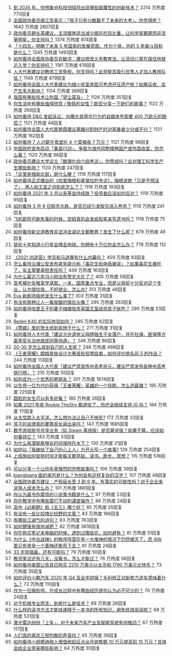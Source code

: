 1. [到 2035 年，你想象中科技领域将出现哪些颠覆性的创新技术？](https://www.zhihu.com/question/447202817) 2214 万热度 770回复
1. [全国政协委员唐江澎表示：「孩子只有分数赢不了未来的大考」，你觉得呢？](https://www.zhihu.com/question/448045582) 1642 万热度 2607回复
1. [政协委员磨长英建议，主流媒体适当减少娱乐栏目比重，让科学家霸屏而非流量明星，你支持吗？](https://www.zhihu.com/question/448362942) 1374 万热度 974回复
1. [「十四五」明确了未来 5 年国家的发展蓝图，作为个体，你的 5 年奋斗目标是什么？](https://www.zhihu.com/question/447189057) 1245 万热度 1493回复
1. [如何看待全国政协委员俞敏洪：建议修改义务教育法，让流动儿童在居住地就近入学？你支持吗？](https://www.zhihu.com/question/447701877) 1181 万热度 619回复
1. [人大代表建议对教师工资免税，你支持吗？此举能否吸引优秀人才加入教师队伍？](https://www.zhihu.com/question/448361377) 1149 万热度 879回复
1. [如何看待全国人大代表建议为缩小贫富差距可考虑开征遗产税？如果征收，会产生多大影响？](https://www.zhihu.com/question/448298128) 1134 万热度 269回复
1. [我国有哪些技术让别国「望尘莫及」？](https://www.zhihu.com/question/357254941) 1126 万热度 351回复
1. [你生活中有哪些值得欣赏 / 敬佩的女性？能否分享一下她们的故事？](https://www.zhihu.com/question/447555404) 1122 万热度 268回复
1. [如何看待 D&G 发起诉讼，向曝光其辱华行为的自媒体号索要 400 万欧元的赔偿？](https://www.zhihu.com/question/447757624) 1121 万热度 44回复
1. [如何看待全国人大代表黎霞建议离婚分割财产时对家暴者少分或不分？](https://www.zhihu.com/question/448382475) 1121 万热度 162回复
1. [如何看待 7 人讨薪在食堂吃 4 个菜被收 7 万元？](https://www.zhihu.com/question/448198157) 1121 万热度 96回复
1. [中国政府宣布启动「春苗行动」，争取为海外同胞接种国产或外国疫苗，你怎么看？](https://www.zhihu.com/question/448217663) 1120 万热度 96回复
1. [政协委员建议大学设立「数理化四六级考试」，你赞成吗？会对理工科学生产生哪些影响？](https://www.zhihu.com/question/447929678) 1120 万热度 247回复
1. [「这里是缅甸北部」是什么梗？](https://www.zhihu.com/question/444776635) 1119 万热度 117回复
1. [如何看待正式播出的《哈里梅根和奥普拉的专访》，梅根说她「只是不想活了」, 两人和王室之间到底怎么了？](https://www.zhihu.com/question/448244987) 1119 万热度 193回复
1. [如何看待 2021 年 3 月以来基金持续跌？投资者应该如何应对？](https://www.zhihu.com/question/448362988) 1119 万热度 95回复
1. [如何看待 3 月 9 日股市大跌，是否已经引发股灾进入熊市？](https://www.zhihu.com/question/448363536) 1119 万热度 241回复
1. [飞机即将可能失事的时候，空姐真的会发纸和笔来写遗书吗？](https://www.zhihu.com/question/20485389) 1118 万热度 75回复
1. [如何看待新文道教育非法冲击湖北文都教育？发生了什么呢？](https://www.zhihu.com/question/448080502) 879 万热度 49回复
1. [提前十年知道小行星会撞击地球，你拥有十万亿你会怎么办？](https://www.zhihu.com/question/448085570) 778 万热度 112回复
1. [《2021 创造营》学员和马退赛有什么内幕吗？](https://www.zhihu.com/question/448275076) 459 万热度 83回复
1. [怎么看待沿滩公安发布紧急提示称「毒花生和电瓶被盗」？如果毒花生被吃了，车主需要承担责任吗？](https://www.zhihu.com/question/448272097) 439 万热度 163回复
1. [为什么最近几年冯小刚没有贺岁大片了？](https://www.zhihu.com/question/447086893) 405 万热度 58回复
1. [高考被针灸推拿学录取，一本，国家重点专业，但是父母却十分反对这个专业，认为很垃圾，不好就业，怎么办?](https://www.zhihu.com/question/416275878) 313 万热度 46回复
1. [Eva 新剧场版终发生什么事了?](https://www.zhihu.com/question/448325689) 303 万热度 31回复
1. [有没有那种让人一看就酸的情侣头像？](https://www.zhihu.com/question/432753689) 295 万热度 263回复
1. [如何看待哈里王子的妻子梅根指责英国王室歧视其子肤色？](https://www.zhihu.com/question/448371194) 290 万热度 23回复
1. [Redmi K40 的实际体验如何？](https://www.zhihu.com/question/447692129) 285 万热度 62回复
1. [《赘婿》里的贺太师到底想干什么？](https://www.zhihu.com/question/447530453) 271 万热度 31回复
1. [如何看待人大代表「建议允许退休父母随独生子女落户，并在社保、医保等方面享受与当地居民同等待遇」？](https://www.zhihu.com/question/448360534) 248 万热度 86回复
1. [20-30 岁怎么规划自己的人生呢？](https://www.zhihu.com/question/303781246) 246 万热度 488回复
1. [《王者荣耀》嫦娥皮肤设计大赛首轮投票结束，如何评价排名前 5 的作品？](https://www.zhihu.com/question/448218317) 244 万热度 113回复
1. [如何看待全国人大代表「建议严禁宣传中高考状元，建议严禁发布各种中高考排行榜」？](https://www.zhihu.com/question/448195929) 210 万热度 55回复
1. [如何成为一个优秀的男朋友？](https://www.zhihu.com/question/26753619) 201 万热度 1874回复
1. [以负债一亿为代价获得「王者荣耀」英雄的一个技能，怎么选最赚？](https://www.zhihu.com/question/447621562) 195 万热度 225回复
1. [圆脸的女生可以有多好看？](https://www.zhihu.com/question/393234282) 185 万热度 26回复
1. [如果 2021 年底 Rookie TheShy 都退役了，你还会继续支持 iG 吗？](https://www.zhihu.com/question/447539242) 184 万热度 111回复
1. [从太空跳入太平洋，怎么想办法让自己不摔死?](https://www.zhihu.com/question/446608998) 172 万热度 32回复
1. [孩子的自律真的要靠家长逼出来吗？](https://www.zhihu.com/question/436192830) 143 万热度 1685回复
1. [数字游戏账号共享业务（如 Steam 离线版）是否算盗版？如果不算，应该如何看待它？](https://www.zhihu.com/question/448204975) 143 万热度 33回复
1. [为什么核潜艇能够长时间保持在水下？](https://www.zhihu.com/question/445478463) 130 万热度 21回复
1. [如何以「我嫁给了自己的心上人」为开头写一个故事?](https://www.zhihu.com/question/439797329) 129 万热度 254回复
1. [上班族如何安排时间才能每天都早起、读书、跑步、冥想？](https://www.zhihu.com/question/28042735) 115 万热度 518回复
1. [可以分享一个让你毛骨悚然的恐怖故事吗？](https://www.zhihu.com/question/419473836) 109 万热度 39回复
1. [biangbiang 面的来历是什么？为何会有这样复杂的汉字？](https://www.zhihu.com/question/447414938) 107 万热度 48回复
1. [全国政协委员建议：产假延长至 3 到 6 年，有落实的可能性吗？对于企业来说用人成本怎么办？](https://www.zhihu.com/question/448196874) 101 万热度 1881回复
1. [你认为最令你震惊的小说类书籍是什么？](https://www.zhihu.com/question/447056944) 97 万热度 23回复
1. [你在教学中有哪些雷打不动的课堂操作？](https://www.zhihu.com/question/304007730) 86 万热度 24回复
1. [高中《必刷题》和《五三》哪个好？](https://www.zhihu.com/question/375157257) 85 万热度 35回复
1. [有没有一些比较拽比较野的文案？](https://www.zhihu.com/question/441951247) 83 万热度 166回复
1. [有哪些江湖气的诗句？](https://www.zhihu.com/question/297950778) 83 万热度 763回复
1. [如何健康有效地减肥？](https://www.zhihu.com/question/20874441) 82 万热度 3616回复
1. [你在购买笔记本电脑的时候，遇到过哪些坑，如何避免？](https://www.zhihu.com/question/447922718) 81 万热度 51回复
1. [为什么《中古战锤》的秩序阵营在有一大堆神的情况下仍然被灭了，而 40k 里只有帝皇一个善神还能苟下去？](https://www.zhihu.com/question/448178209) 81 万热度 24回复
1. [33 岁转插画，还有可能吗？](https://www.zhihu.com/question/446677243) 79 万热度 50回复
1. [教资笔试还有几天，没看书，怎么才能过？](https://www.zhihu.com/question/448043388) 76 万热度 56回复
1. [如何看待美图公告其已购买 2210 万美元以太币和 1790 万美元比特币？](https://www.zhihu.com/question/448153116) 73 万热度 35回复
1. [如何评价小鹏汽车 2020 年 Q4 及全年财报？毛利转正对新势力造车意味着什么？](https://www.zhihu.com/question/448305786) 72 万热度 110回复
1. [作为一位摄影师，在成长过程中有哪些经历是你认为必不可少的？](https://www.zhihu.com/question/441936581) 70 万热度 24回复
1. [对于机械专业而言，到底什么是技术？](https://www.zhihu.com/question/448105808) 69 万热度 26回复
1. [什么样的读书方法才能快速榨干一本书的所有知识，避免低效阅读呢？](https://www.zhihu.com/question/377547324) 68 万热度 531回复
1. [激光雷达纷纷「上车」，对于未来汽车产业及智能驾驶有何推动？](https://www.zhihu.com/question/448458875) 67 万热度 117回复
1. [人们真的喜欢三频均衡的声音吗？](https://www.zhihu.com/question/441878212) 65 万热度 36回复
1. [如何看待小规模纳税人增值税起征点从月销售额 10 万元提高到 15 万元？具体会给企业带来哪些影响？](https://www.zhihu.com/question/447679864) 64 万热度 30回复